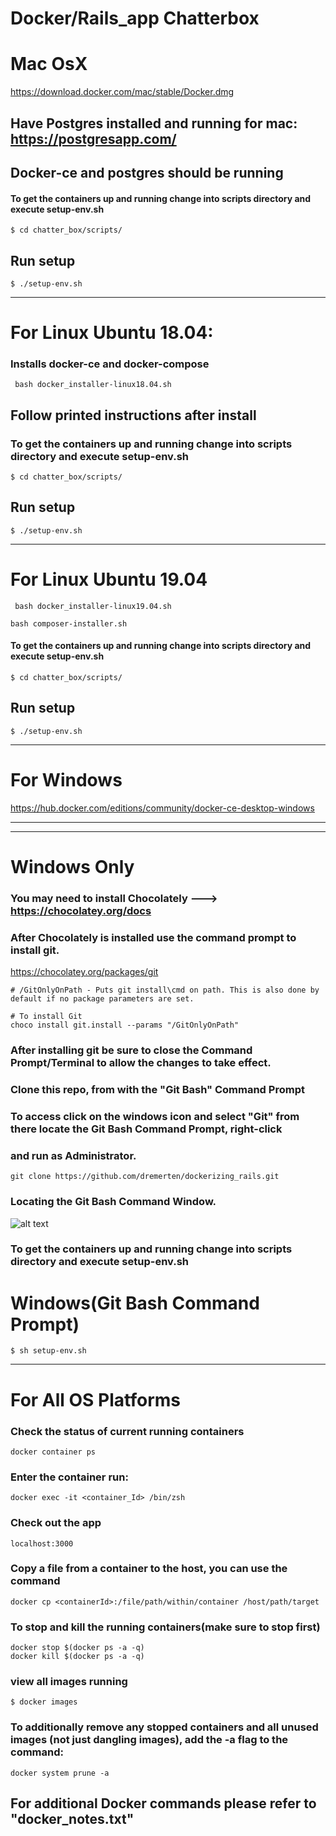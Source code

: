 # Docker/Rails_app Chatterbox

 # Mac OsX
https://download.docker.com/mac/stable/Docker.dmg

## Have Postgres installed and running for mac: https://postgresapp.com/

## Docker-ce and postgres should be running

#### To get the containers up and running change into scripts directory and execute setup-env.sh
```$ cd chatter_box/scripts/```

## Run setup
```$ ./setup-env.sh```

***************************************************************************************************************************

# For Linux Ubuntu 18.04:  

### Installs docker-ce and docker-compose
``` bash docker_installer-linux18.04.sh```

## Follow printed instructions after install

### To get the containers up and running change into scripts directory and execute setup-env.sh

```$ cd chatter_box/scripts/```

## Run setup
```$ ./setup-env.sh```

***************************************************************************************************************************
# For Linux Ubuntu 19.04 

``` bash docker_installer-linux19.04.sh```

``` bash composer-installer.sh ```

#### To get the containers up and running change into scripts directory and execute setup-env.sh

```$ cd chatter_box/scripts/```

## Run setup
```$ ./setup-env.sh```

**************************************************************************************************************************

# For Windows
 https://hub.docker.com/editions/community/docker-ce-desktop-windows
 
 **************************************************************************************************************************

 


*************************************************************************************************************

# Windows Only
### You may need to install Chocolately ---> https://chocolatey.org/docs

### After Chocolately is installed use the command prompt to install git.
https://chocolatey.org/packages/git

```# MUST RUN CMD AS ADMINISTRATOR
# /GitOnlyOnPath - Puts git install\cmd on path. This is also done by default if no package parameters are set.

# To install Git
choco install git.install --params "/GitOnlyOnPath"
```

### After installing git be sure to close the Command Prompt/Terminal to allow the changes to take effect.

 ### Clone this repo, from with the "Git Bash" Command Prompt
   ### To access click on the windows icon and select "Git" from there locate the Git Bash Command Prompt, right-click
   ### and run as Administrator.
```
git clone https://github.com/dremerten/dockerizing_rails.git
```


### Locating the Git Bash Command Window.
![alt text](https://i.stack.imgur.com/soecn.png)

### To get the containers up and running change into scripts directory and execute setup-env.sh

# Windows(Git Bash Command Prompt)
```$ sh setup-env.sh```

****************************************************************************************************************

# For All OS Platforms

### Check the status of current running containers
```
docker container ps
```
### Enter the container run:
```
docker exec -it <container_Id> /bin/zsh
```
### Check out the app
```localhost:3000```

### Copy a file from a container to the host, you can use the command
```
docker cp <containerId>:/file/path/within/container /host/path/target
```

### To stop and kill the running containers(make sure to stop first)
```
docker stop $(docker ps -a -q)
docker kill $(docker ps -a -q)
```

### view all images running
```
$ docker images
```

### To additionally remove any stopped containers and all unused images (not just dangling images), add the -a flag to the command:
```
docker system prune -a
```
## For additional Docker commands please refer to "docker_notes.txt"

